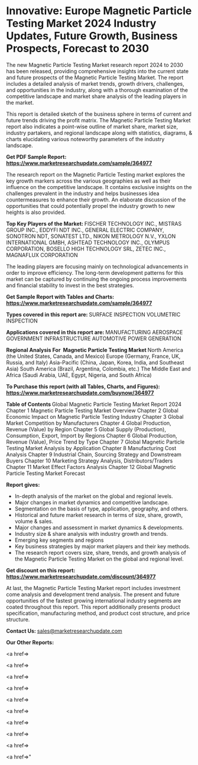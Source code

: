 # Innovative: Europe Magnetic Particle Testing Market 2024 Industry Updates, Future Growth, Business Prospects, Forecast to 2030

The new Magnetic Particle Testing Market research report 2024 to 2030 has been released, providing comprehensive insights into the current state and future prospects of the Magnetic Particle Testing Market. The report includes a detailed analysis of market trends, growth drivers, challenges, and opportunities in the industry, along with a thorough examination of the competitive landscape and market share analysis of the leading players in the market.

This report is detailed sketch of the business sphere in terms of current and future trends driving the profit matrix. The Magnetic Particle Testing Market report also indicates a point-wise outline of market share, market size, industry partakers, and regional landscape along with statistics, diagrams, &amp; charts elucidating various noteworthy parameters of the industry landscape.

<strong><b>Get PDF Sample Report: <a href=https://www.marketresearchupdate.com/sample/364977>https://www.marketresearchupdate.com/sample/364977</a></b></strong>

The research report on the Magnetic Particle Testing market explores the key growth markers across the various geographies as well as their influence on the competitive landscape. It contains exclusive insights on the challenges prevalent in the industry and helps businesses idea countermeasures to enhance their growth. An elaborate discussion of the opportunities that could potentially propel the industry growth to new heights is also provided.

<strong><b>Top Key Players of the Market:
</b></strong>FISCHER TECHNOLOGY INC., MISTRAS GROUP INC., EDDYFI NDT INC., GENERAL ELECTRIC COMPANY, SONOTRON NDT, SONATEST LTD., NIKON METROLOGY N.V., YXLON INTERNATIONAL GMBH, ASHTEAD TECHNOLOGY INC., OLYMPUS CORPORATION, BOSELLO HIGH TECHNOLOGY SRL, ZETEC INC., MAGNAFLUX CORPORATION<strong><b>
</b></strong>

The leading players are focusing mainly on technological advancements in order to improve efficiency. The long-term development patterns for this market can be captured by continuing the ongoing process improvements and financial stability to invest in the best strategies.

<strong><b>Get Sample Report with Tables and Charts: <a href=https://www.marketresearchupdate.com/sample/364977>https://www.marketresearchupdate.com/sample/364977</a></b></strong>

<strong><b>Types covered in this report are:
</b></strong>SURFACE INSPECTION
VOLUMETRIC INSPECTION<strong><b>
</b></strong>

<strong><b>Applications covered in this report are:
</b></strong>MANUFACTURING
AEROSPACE
GOVERNMENT INFRASTRUCTURE
AUTOMOTIVE
POWER GENERATION<strong><b>
</b></strong>

<strong><b>Regional Analysis For  Magnetic Particle Testing Market</b></strong><strong><b>
</b></strong>North America (the United States, Canada, and Mexico)
Europe (Germany, France, UK, Russia, and Italy)
Asia-Pacific (China, Japan, Korea, India, and Southeast Asia)
South America (Brazil, Argentina, Colombia, etc.)
The Middle East and Africa (Saudi Arabia, UAE, Egypt, Nigeria, and South Africa)

<strong><b>To Purchase this report (with all Tables, Charts, and Figures): <a href=https://www.marketresearchupdate.com/buynow/364977>https://www.marketresearchupdate.com/buynow/364977</a></b></strong>

<strong><b>Table of Contents</b></strong><strong><b>
</b></strong>Global Magnetic Particle Testing Market Report 2024
Chapter 1 Magnetic Particle Testing Market Overview
Chapter 2 Global Economic Impact on Magnetic Particle Testing Industry
Chapter 3 Global Market Competition by Manufacturers
Chapter 4 Global Production, Revenue (Value) by Region
Chapter 5 Global Supply (Production), Consumption, Export, Import by Regions
Chapter 6 Global Production, Revenue (Value), Price Trend by Type
Chapter 7 Global Magnetic Particle Testing Market Analysis by Application
Chapter 8 Manufacturing Cost Analysis
Chapter 9 Industrial Chain, Sourcing Strategy and Downstream Buyers
Chapter 10 Marketing Strategy Analysis, Distributors/Traders
Chapter 11 Market Effect Factors Analysis
Chapter 12 Global Magnetic Particle Testing Market Forecast

<strong><b>Report gives:</b></strong>

- In-depth analysis of the market on the global and regional levels.
- Major changes in market dynamics and competitive landscape.
- Segmentation on the basis of type, application, geography, and others.
- Historical and future market research in terms of size, share, growth, volume &amp; sales.
- Major changes and assessment in market dynamics &amp; developments.
- Industry size &amp; share analysis with industry growth and trends.
- Emerging key segments and regions
- Key business strategies by major market players and their key methods.
- The research report covers size, share, trends, and growth analysis of the Magnetic Particle Testing Market on the global and regional level.

<strong><b>Get discount on this report: <a href=https://www.marketresearchupdate.com/discount/364977>https://www.marketresearchupdate.com/discount/364977</a></b></strong>

At last, the Magnetic Particle Testing Market report includes investment come analysis and development trend analysis. The present and future opportunities of the fastest growing international industry segments are coated throughout this report. This report additionally presents product specification, manufacturing method, and product cost structure, and price structure.

<strong><b>Contact Us:
</b></strong>sales@marketresearchupdate.com

<strong>Our Other Reports:</strong>

<a href=></a>

<a href=></a>

<a href=></a>

<a href=></a>

<a href=></a>

<a href=></a>

<a href=></a>

<a href=></a>

<a href=></a>

<a href=></a>"
